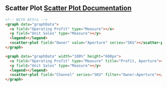 <h2>
    Scatter Plot
    <span class="api-link">
      <a href="/documentation/#line-graph">Scatter Plot Documentation</a>
    </span>
</h2>

<div class="white-panel">
  <graph data="graphData">
    <x field="Operating Profit" type="Measure"></x>
    <y field="Unit Sales" type="Measure"></y>
    <legend></legend>
    <scatter-plot field="Owner" value="Aperture" series="SKU"></scatter-plot>
  </graph>
</div>

```html
<!-- With Attrs -->
<graph data="graphData">
  <x field="Operating Profit" type="Measure"></x>
  <y field="Unit Sales" type="Measure"></y>
  <legend></legend>
  <scatter-plot field="Owner" value="Aperture" series="SKU"></scatter-plot>
</graph>
```
<div class="white-panel">
  <graph data="graphData" width="100%" height="600px">
    <x field="Operating Profit" type="Measure" title="Profit, Aperture"></x>
    <y field="Unit Sales" type="Measure"></y>
    <legend></legend>
    <scatter-plot field="Channel" series="SKU" filter="Owner:Aperture"></scatter-plot>
  </graph>
</div>

```html
<graph data="graphData" width="100%" height="600px">
  <x field="Operating Profit" type="Measure" title="Profit, Aperture"></x>
  <y field="Unit Sales" type="Measure"></y>
  <legend></legend>
  <scatter-plot field="Channel" series="SKU" filter="Owner:Aperture"></scatter-plot>
</graph>
```
